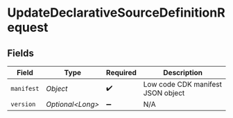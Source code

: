 # UpdateDeclarativeSourceDefinitionRequest


## Fields

| Field                             | Type                              | Required                          | Description                       |
| --------------------------------- | --------------------------------- | --------------------------------- | --------------------------------- |
| `manifest`                        | *Object*                          | :heavy_check_mark:                | Low code CDK manifest JSON object |
| `version`                         | *Optional\<Long>*                 | :heavy_minus_sign:                | N/A                               |
